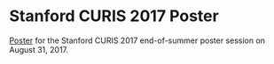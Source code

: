 # Stanford CURIS 2017 Poster
[Poster](https://github.com/mog96/curis-2017-poster/blob/master/curis-poster_mateo-garcia_24x36.pdf) for the Stanford CURIS 2017 end-of-summer poster session on August 31, 2017.
